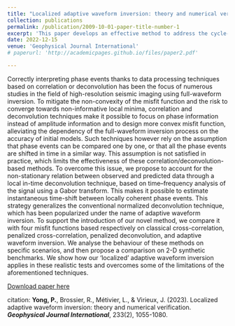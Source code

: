 ```yaml
---
title: "Localized adaptive waveform inversion: theory and numerical verification"
collection: publications
permalink: /publication/2009-10-01-paper-title-number-1
excerpt: 'This paper develops an effective method to address the cycle-skipping issue.'
date: 2022-12-15
venue: 'Geophysical Journal International'
# paperurl: 'http://academicpages.github.io/files/paper2.pdf'

---
```

Correctly interpreting phase events thanks to data processing techniques based on correlation or deconvolution has been the focus of numerous studies in the field of high-resolution seismic imaging using full-waveform inversion. To mitigate the non-convexity of the misfit function and the risk to converge towards non-informative local minima, correlation and deconvolution techniques make it possible to focus on phase information instead of amplitude information and to design more convex misfit function, alleviating the dependency of the full-waveform inversion process on the accuracy of initial models. Such techniques however rely on the assumption that phase events can be compared one by one, or that all the phase events are shifted in time in a similar way. This assumption is not satisfied in practice, which limits the effectiveness of these correlation/deconvolution-based methods. To overcome this issue, we propose to account for the non-stationary relation between observed and predicted data through a local in-time deconvolution technique, based on time–frequency analysis of the signal using a Gabor transform. This makes it possible to estimate instantaneous time-shift between locally coherent phase events. This strategy generalizes the conventional normalized deconvolution technique, which has been popularized under the name of adaptive waveform inversion. To support the introduction of our novel method, we compare it with four misfit functions based respectively on classical cross-correlation, penalized cross-correlation, penalized deconvolution, and adaptive waveform inversion. We analyse the behaviour of these methods on specific scenarios, and then propose a comparison on 2-D synthetic benchmarks. We show how our ‘localized’ adaptive waveform inversion applies in these realistic tests and overcomes some of the limitations of the aforementioned techniques.

[Download paper here](https://doi.org/10.1093/gji/ggac496)

citation: **Yong, P.**, Brossier, R., Métivier, L., & Virieux, J. (2023). Localized adaptive waveform inversion: theory and numerical verification. **<i>Geophysical Journal International</i>**, 233(2), 1055-1080.
